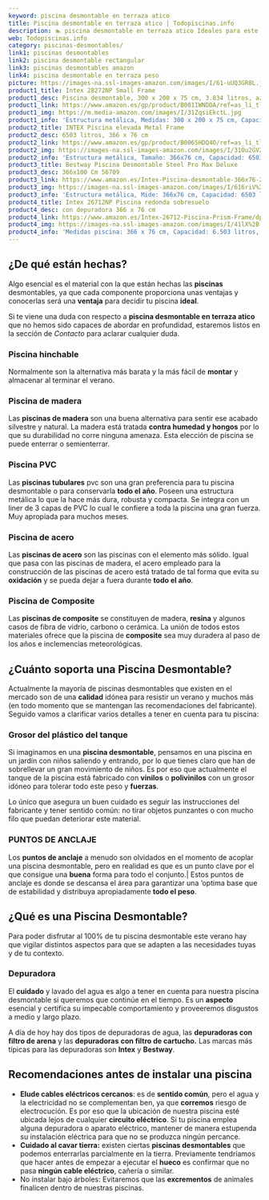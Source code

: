 ```yaml
---
keyword: piscina desmontable en terraza atico
title: Piscina desmontable en terraza atico | Todopiscinas.info
description: 🏊 piscina desmontable en terraza atico Ideales para este verano 2021. Aquí puedes comprar piscina desmontable en terraza atico y comparar con otras similares. No dejes escapar piscina desmontable en terraza atico a un precio realmente tentador.
web: Todopiscinas.info
category: piscinas-desmontables/
link1: piscinas desmontables
link2: piscina desmontable rectangular
link3: piscinas desmontables amazon
link4: piscina desmontable en terraza peso
picture: https://images-na.ssl-images-amazon.com/images/I/61-uUQ3GR8L.jpg
product1_title: Intex 28272NP Small Frame
product1_desc: Piscina desmontable, 300 x 200 x 75 cm, 3.834 litros, azul
product1_link: https://www.amazon.es/gp/product/B001IWNDDA/ref=as_li_tl?ie=UTF8&camp=3638&creative=24630&creativeASIN=B001IWNDDA&linkCode=as2&tag=todopiscinas0e-21&linkId=25b9d647487c889cb6ef56ed63f50ca1
product1_img: https://m.media-amazon.com/images/I/31ZqsiEkctL.jpg
product1_info: 'Estructura metálica, Medidas: 300 x 200 x 75 cm, Capacidad: 3.834 litros, Para 6 personas (+ 6 años), Fácil montaje, Forma rectangular'
product2_title: INTEX Piscina elevada Metal Frame
product2_desc: 6503 litros, 366 x 76 cm
product2_link: https://www.amazon.es/gp/product/B0065HDQ4O/ref=as_li_tl?ie=UTF8&camp=3638&creative=24630&creativeASIN=B0065HDQ4O&linkCode=as2&tag=todopiscinas0e-21&linkId=ed2430e3ba564d3527ee103df33ed7b3
product2_img: https://images-na.ssl-images-amazon.com/images/I/31Ou2GV2SAL.jpg
product2_info: 'Estructura metálica, Tamaño: 366x76 cm, Capacidad: 6503 litros, Forma circular, De 4 a 7 personas (+6 años)'
product3_title: Bestway Piscina Desmontable Steel Pro Max Deluxe
product3_desc: 366x100 Cm 56709
product3_link: https://www.amazon.es/Intex-Piscina-desmontable-366x76-28210NP/dp/B0065HDQ4O?__mk_es_ES=%C3%85M%C3%85%C5%BD%C3%95%C3%91&crid=25UQGV9HG2INI&dchild=1&keywords=piscinas+desmontables&qid=1615854176&sprefix=piscinas+dem%2Caps%2C201&sr=8-5&linkCode=ll1&tag=todopiscinas0e-21&linkId=34f200977c6cbaab1f3f4d9ac0e64755&language=es_ES&ref_=as_li_ss_tl
product3_img: https://images-na.ssl-images-amazon.com/images/I/616riV%2BiY3L.jpg
product3_info: 'Estructura metálica, Mide: 366x76 cm, Capacidad: 6503 litros, De 4 a 7 personas mayores de 6 años, Forma circular, Tecnología Super-Tough'
product4_title: Intex 26712NP Piscina redonda sobresuelo
product4_desc: con depuradora 366 x 76 cm
product4_link: https://www.amazon.es/Intex-26712-Piscina-Prism-Frame/dp/B07FB823GL?__mk_es_ES=%C3%85M%C3%85%C5%BD%C3%95%C3%91&dchild=1&keywords=piscinas+desmontables+con+depuradora&qid=1615936418&sr=8-5&linkCode=ll1&tag=todopiscinas0e-21&linkId=d98699de7830cd471766fa1daa36de34&language=es_ES&ref_=as_li_ss_tl
product4_img: https://images-na.ssl-images-amazon.com/images/I/41lX%2B-YpibL.jpg
product4_info: 'Medidas piscina: 366 x 76 cm, Capacidad: 6.503 litros, Incluye depuradora de cartucha A, Lona resistente triple capa'
---
```



<brand-panel :title=product1_title :desc=product1_desc :img=product1_img :link=product1_link></brand-panel>


## ¿De qué  están hechas?

Algo esencial es el material con la que están hechas las **piscinas** desmontables, ya que cada componente proporciona unas ventajas y conocerlas  será una **ventaja** para decidir tu piscina **ideal**.

Si te viene una duda con respecto a **piscina desmontable en terraza atico** que no hemos sido capaces de abordar en profundidad, estaremos listos en la sección de _Contacto_ para aclarar cualquier duda.


### Piscina hinchable

Normalmente son la alternativa más barata y la más fácil de **montar** y almacenar al terminar el verano.


### Piscina de madera

Las **piscinas de madera** son una buena alternativa para sentir ese acabado silvestre y natural. La madera está tratada **contra humedad y hongos** por lo que su durabilidad no corre ninguna amenaza. Esta elección de piscina se puede enterrar o semienterrar.


### Piscina  PVC

Las **piscinas tubulares** pvc son una gran preferencia para tu piscina desmontable o para conservarla **todo el año**. Poseen una estructura metálica lo que la hace más dura, robusta y compacta. Se integra con un liner de 3 capas de PVC lo cual le confiere a toda la piscina una gran fuerza. Muy apropiada para muchos meses.


### Piscina de acero

Las **piscinas de acero** son las piscinas con el elemento más sólido. Igual que pasa con las piscinas de madera, el acero empleado para la construcción de las piscinas de acero está tratado de tal forma que evita su **oxidación** y se pueda dejar a fuera durante **todo el año**.


### Piscina de Composite

Las **piscinas de composite** se constituyen de madera, **resina** y algunos casos de fibra de vidrio, carbono o cerámica. La unión de todos estos materiales ofrece que la piscina de **composite** sea muy duradera al paso de los años e inclemencias meteorológicas.


## ¿Cuánto soporta una Piscina Desmontable?

Actualmente la mayoría de piscinas desmontables que existen en el mercado son de una **calidad** idónea para resistir un verano y muchos más (en todo momento que se mantengan las recomendaciones del fabricante). Seguido vamos a clarificar varios detalles a tener en cuenta para tu piscina:


### Grosor del plástico del tanque

Si imaginamos en una **piscina desmontable**, pensamos en una piscina en un jardín con niños saliendo y entrando, por lo que tienes claro que han de sobrellevar un gran movimiento de niños. Es por eso que actualmente el tanque de la piscina está fabricado con **vinilos** o **polivinilos** con un grosor idóneo para tolerar todo este peso y **fuerzas**.

Lo único que asegura un	 buen cuidado es seguir las instrucciones del fabricante y tener sentido común: no tirar objetos punzantes o con mucho filo que puedan deteriorar este material.


### PUNTOS DE ANCLAJE

Los **puntos de anclaje** a menudo son olvidados en el momento de acoplar una piscina desmontable, pero en realidad es que es un punto clave por el que consigue una **buena** forma para todo el conjunto.| Estos puntos de anclaje es donde se descansa el área para garantizar una ’optima base que de estabilidad y distribuya apropiadamente **todo el peso**.

<stats-list :link1=link1 :link2=link2 :link3=link3 :link4=link4 :category=category></stats-list>

<external-banner></external-banner>

## ¿Qué es una Piscina Desmontable?



Para poder disfrutar al 100% de tu piscina desmontable este verano  hay que vigilar distintos aspectos para que se adapten a las necesidades tuyas y de tu contexto.


### Depuradora

El **cuidado** y lavado del agua es algo a tener en cuenta para nuestra piscina desmontable si queremos que continúe en el tiempo. Es un **aspecto** esencial y certifica su impecable comportamiento y proveeremos disgustos a medio y largo plazo.

A día de hoy hay dos tipos de depuradoras de agua, las **depuradoras con filtro de arena** y  las **depuradoras** **con filtro de cartucho.** Las marcas más típicas para las depuradoras son **Intex** y **Bestway**.


## Recomendaciones antes de instalar una piscina



*   **Elude cables eléctricos cercanos**: es de **sentido común**, pero el agua y la electricidad no se complementan ben, ya que **corremos** riesgo de electrocución. Es por eso que la ubicación de nuestra piscina esté ubicada lejos de cualquier **circuito eléctrico**. Si tu piscina emplea alguna depuradora o aparato eléctrico, mantener de manera estupenda su instalación eléctrica para que no se produzca ningún percance.
*   **Cuidado al cavar tierra:** existen ciertas **piscinas desmontables** que podemos enterrarlas parcialmente en la tierra. Previamente tendríamos que hacer antes de empezar a ejecutar el **hueco** es confirmar que no pasa **ningún cable eléctrico**, cañería o similar.
*   No instalar bajo árboles: Evitaremos que las **excrementos** de animales finalicen dentro de nuestras piscinas.
